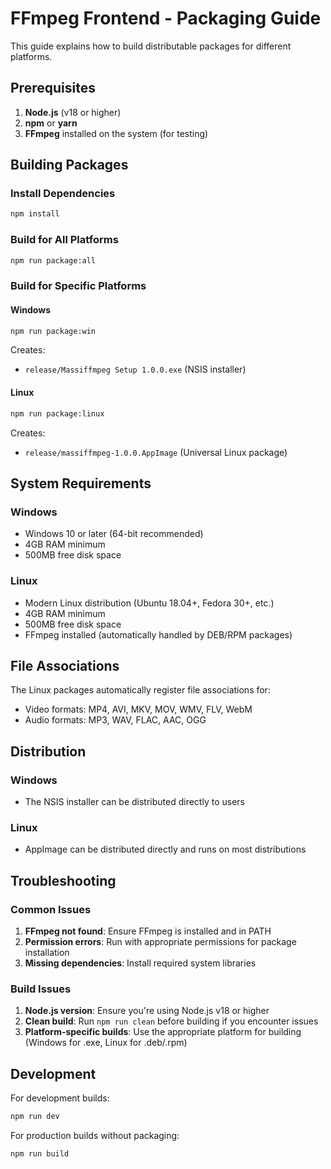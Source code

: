 # FFmpeg Frontend - Packaging Guide

This guide explains how to build distributable packages for different platforms.

## Prerequisites

1. **Node.js** (v18 or higher)
2. **npm** or **yarn**
3. **FFmpeg** installed on the system (for testing)

## Building Packages

### Install Dependencies

```bash
npm install
```

### Build for All Platforms

```bash
npm run package:all
```

### Build for Specific Platforms

#### Windows

```bash
npm run package:win
```

Creates:

- `release/Massiffmpeg Setup 1.0.0.exe` (NSIS installer)

#### Linux

```bash
npm run package:linux
```

Creates:

- `release/massiffmpeg-1.0.0.AppImage` (Universal Linux package)

## System Requirements

### Windows

- Windows 10 or later (64-bit recommended)
- 4GB RAM minimum
- 500MB free disk space

### Linux

- Modern Linux distribution (Ubuntu 18.04+, Fedora 30+, etc.)
- 4GB RAM minimum
- 500MB free disk space
- FFmpeg installed (automatically handled by DEB/RPM packages)

## File Associations

The Linux packages automatically register file associations for:

- Video formats: MP4, AVI, MKV, MOV, WMV, FLV, WebM
- Audio formats: MP3, WAV, FLAC, AAC, OGG

## Distribution

### Windows

- The NSIS installer can be distributed directly to users

### Linux

- AppImage can be distributed directly and runs on most distributions

## Troubleshooting

### Common Issues

1. **FFmpeg not found**: Ensure FFmpeg is installed and in PATH
2. **Permission errors**: Run with appropriate permissions for package installation
3. **Missing dependencies**: Install required system libraries

### Build Issues

1. **Node.js version**: Ensure you're using Node.js v18 or higher
2. **Clean build**: Run `npm run clean` before building if you encounter issues
3. **Platform-specific builds**: Use the appropriate platform for building (Windows for .exe, Linux for .deb/.rpm)

## Development

For development builds:

```bash
npm run dev
```

For production builds without packaging:

```bash
npm run build
```
